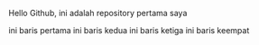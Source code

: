 Hello Github, ini adalah repository pertama saya

ini baris pertama
ini baris kedua 
ini baris ketiga
ini baris keempat